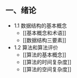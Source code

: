 ## 一、绪论

- 1.1 数据结构的基本概念
	- [[基本概念和术语]]
	- [[数据结构三要素]]
- 1.2 算法和算法评价
	- [[算法的基本概念]]
	- [[算法的时间复杂度]]
	- [[算法的空间复杂度]]